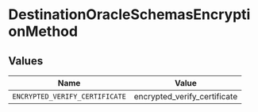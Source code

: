 # DestinationOracleSchemasEncryptionMethod


## Values

| Name                           | Value                          |
| ------------------------------ | ------------------------------ |
| `ENCRYPTED_VERIFY_CERTIFICATE` | encrypted_verify_certificate   |